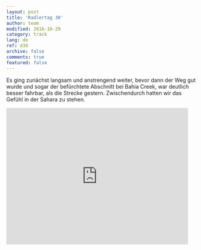 ```yaml
---   
layout: post 
title: 'Radlertag 30'  
author: team 
modified: 2016-10-29
category: track 
lang: de 
ref: d30
archive: false 
comments: true 
featured: false 
--- 
```


Es ging zunächst langsam und anstrengend weiter, bevor dann der Weg gut wurde und sogar der befürchtete Abschnitt bei Bahia Creek, war deutlich besser fahrbar, als die Strecke gestern. Zwischendurch hatten wir das Gefühl in der Sahara zu stehen.

<iframe width='480' height='360' src='http://track-kit.net/maps_s3/?v=embed&track=231937.gpx' frameborder='0' allowfullscreen></iframe>
